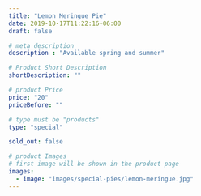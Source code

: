 ```yaml
---
title: "Lemon Meringue Pie"
date: 2019-10-17T11:22:16+06:00
draft: false

# meta description
description : "Available spring and summer"

# Product Short Description
shortDescription: ""

# product Price
price: "20"
priceBefore: ""

# type must be "products"
type: "special"

sold_out: false

# product Images
# first image will be shown in the product page
images:
  - image: "images/special-pies/lemon-meringue.jpg"
---
```

